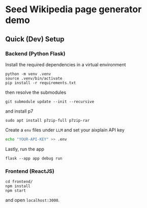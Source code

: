 # Seed Wikipedia page generator demo

## Quick (Dev) Setup
### Backend (Python Flask)
Install the required dependencies in a virtual environment
```shell
python -m venv .venv
source .venv/bin/activate 
pip install -r requirements.txt
```

then resolve the submodules

```shell
git submodule update --init --recursive
```

and install p7

```shell
sudo apt install p7zip-full p7zip-rar
```

Create a `env` files under `LLM` and set your aixplain API key

```bash
echo "YOUR-API-KEY" >> .env
```

Lastly, run the app

```shell
flask --app app debug run
```

### Frontend (ReactJS)

```shell
cd frontend/
npm install
npm start
```

and open `localhost:3000`.
